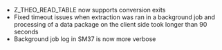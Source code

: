 - Z_THEO_READ_TABLE now supports conversion exits
- Fixed timeout issues when extraction was ran in a background job and processing of a data package on the client side took longer than 90 seconds
- Background job log in SM37 is now more verbose